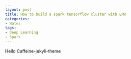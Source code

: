 ```yaml
---
layout: post
title: How to build a spark tensorflow cluster with EMR
categories: 
- Notes
tags:
- Deep Learning
- Spark
---
```


Hello Caffeine-jekyll-theme
